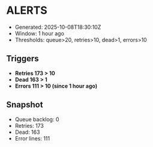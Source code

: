 # ALERTS

- Generated: 2025-10-08T18:30:10Z
- Window: 1 hour ago
- Thresholds: queue>20, retries>10, dead>1, errors>10

## Triggers
- **Retries 173 > 10**
- **Dead 163 > 1**
- **Errors 111 > 10 (since 1 hour ago)**

## Snapshot
- Queue backlog: 0
- Retries: 173
- Dead: 163
- Error lines: 111
